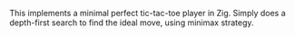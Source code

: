 This implements a minimal perfect tic-tac-toe player in Zig. Simply does a depth-first search to find the ideal move, using minimax strategy.